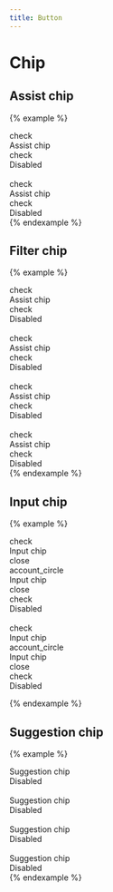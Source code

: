 ```yaml
---
title: Button
---
```


# Chip

## Assist chip

{% example %}
<div class="chip chip--assist">
  <div class="chip__icon">
    <span class="material-icons">check</span>
  </div>
  <div class="chip__label">
    Assist chip
  </div>
</div>
<div class="chip chip--assist chip--disabled">
  <div class="chip__icon">
    <span class="material-icons">check</span>
  </div>
  <div class="chip__label">
    Disabled
  </div>
</div>

<br>

<div class="chip chip--assist chip--elevated">
  <div class="chip__icon">
    <span class="material-icons">check</span>
  </div>
  <div class="chip__label">
    Assist chip
  </div>
</div>
<div class="chip chip--assist chip--elevated chip--disabled">
  <div class="chip__icon">
    <span class="material-icons">check</span>
  </div>
  <div class="chip__label">
    Disabled
  </div>
</div>
{% endexample %}

## Filter chip

{% example %}
<div class="chip chip--filter">
  <div class="chip__icon">
    <span class="material-icons">check</span>
  </div>
  <div class="chip__label">
    Assist chip
  </div>
</div>
<div class="chip chip--filter chip--disabled">
  <div class="chip__icon">
    <span class="material-icons">check</span>
  </div>
  <div class="chip__label">
    Disabled
  </div>
</div>

<br>

<div class="chip chip--filter chip--elevated">
  <div class="chip__icon">
    <span class="material-icons">check</span>
  </div>
  <div class="chip__label">
    Assist chip
  </div>
</div>
<div class="chip chip--filter chip--elevated chip--disabled">
  <div class="chip__icon">
    <span class="material-icons">check</span>
  </div>
  <div class="chip__label">
    Disabled
  </div>
</div>

<br>

<div class="chip chip--filter chip--selected">
  <div class="chip__icon">
    <span class="material-icons">check</span>
  </div>
  <div class="chip__label">
    Assist chip
  </div>
</div>
<div class="chip chip--filter chip--selected chip--disabled">
  <div class="chip__icon">
    <span class="material-icons">check</span>
  </div>
  <div class="chip__label">
    Disabled
  </div>
</div>

<br>

<div class="chip chip--filter chip--elevated chip--selected">
  <div class="chip__icon">
    <span class="material-icons">check</span>
  </div>
  <div class="chip__label">
    Assist chip
  </div>
</div>
<div class="chip chip--filter chip--elevated chip--selected chip--disabled">
  <div class="chip__icon">
    <span class="material-icons">check</span>
  </div>
  <div class="chip__label">
    Disabled
  </div>
</div>
{% endexample %}

## Input chip

{% example %}
<div class="chip chip--input">
  <div class="chip__icon">
    <span class="material-icons">check</span>
  </div>
  <div class="chip__label">
    Input chip
  </div>
  <div class="chip__icon">
    <span class="material-icons">close</span>
  </div>
</div>
<div class="chip chip--input">
  <div class="chip__avatar">
    <span class="material-icons">account_circle</span>
  </div>
  <div class="chip__label">
    Input chip
  </div>
  <div class="chip__icon">
    <span class="material-icons">close</span>
  </div>
</div>
<div class="chip chip--input chip--disabled">
  <div class="chip__icon">
    <span class="material-icons">check</span>
  </div>
  <div class="chip__label">
    Disabled
  </div>
</div>

<br>

<div class="chip chip--input chip--selected">
  <div class="chip__icon">
    <span class="material-icons">check</span>
  </div>
  <div class="chip__label">
    Input chip
  </div>
</div>
<div class="chip chip--input chip--selected">
  <div class="chip__avatar">
    <span class="material-icons">account_circle</span>
  </div>
  <div class="chip__label">
    Input chip
  </div>
  <div class="chip__icon">
    <span class="material-icons">close</span>
  </div>
</div>
<div class="chip chip--input chip--selected chip--disabled">
  <div class="chip__icon">
    <span class="material-icons">check</span>
  </div>
  <div class="chip__label">
    Disabled
  </div>
</div>

{% endexample %}

## Suggestion chip

{% example %}
<div class="chip chip--suggestion">
  Suggestion chip
</div>
<div class="chip chip--suggestion chip--disabled">
  Disabled
</div>

<br>

<div class="chip chip--suggestion chip--elevated">
  Suggestion chip
</div>
<div class="chip chip--suggestion chip--elevated chip--disabled">
  Disabled
</div>

<br>

<div class="chip chip--suggestion chip--selected">
  Suggestion chip
</div>
<div class="chip chip--suggestion chip--selected chip--disabled">
  Disabled
</div>

<br>

<div class="chip chip--suggestion chip--elevated chip--selected">
  Suggestion chip
</div>
<div class="chip chip--suggestion chip--elevated chip--selected chip--disabled">
  Disabled
</div>
{% endexample %}
